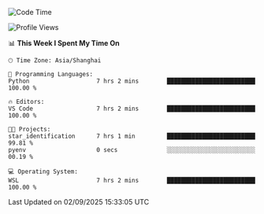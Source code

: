 <!--START_SECTION:waka-->
![Code Time](http://img.shields.io/badge/Code%20Time-3%2C096%20hrs%2040%20mins-blue)

![Profile Views](http://img.shields.io/badge/Profile%20Views-0-blue)

📊 **This Week I Spent My Time On** 

```text
🕑︎ Time Zone: Asia/Shanghai

💬 Programming Languages: 
Python                   7 hrs 2 mins        █████████████████████████   100.00 % 

🔥 Editors: 
VS Code                  7 hrs 2 mins        █████████████████████████   100.00 % 

🐱‍💻 Projects: 
star_identification      7 hrs 1 min         █████████████████████████   99.81 % 
pyenv                    0 secs              ░░░░░░░░░░░░░░░░░░░░░░░░░   00.19 % 

💻 Operating System: 
WSL                      7 hrs 2 mins        █████████████████████████   100.00 % 
```


 Last Updated on 02/09/2025 15:33:05 UTC
<!--END_SECTION:waka-->